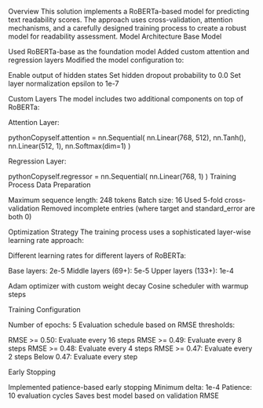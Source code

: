 Overview
This solution implements a RoBERTa-based model for predicting text readability scores. The approach uses cross-validation, attention mechanisms, and a carefully designed training process to create a robust model for readability assessment.
Model Architecture
Base Model

Used RoBERTa-base as the foundation model
Added custom attention and regression layers
Modified the model configuration to:

Enable output of hidden states
Set hidden dropout probability to 0.0
Set layer normalization epsilon to 1e-7



Custom Layers
The model includes two additional components on top of RoBERTa:

Attention Layer:

pythonCopyself.attention = nn.Sequential(
    nn.Linear(768, 512),
    nn.Tanh(),
    nn.Linear(512, 1),
    nn.Softmax(dim=1)
)

Regression Layer:

pythonCopyself.regressor = nn.Sequential(
    nn.Linear(768, 1)
)
Training Process
Data Preparation

Maximum sequence length: 248 tokens
Batch size: 16
Used 5-fold cross-validation
Removed incomplete entries (where target and standard_error are both 0)

Optimization Strategy
The training process uses a sophisticated layer-wise learning rate approach:

Different learning rates for different layers of RoBERTa:

Base layers: 2e-5
Middle layers (69+): 5e-5
Upper layers (133+): 1e-4


Adam optimizer with custom weight decay
Cosine scheduler with warmup steps

Training Configuration

Number of epochs: 5
Evaluation schedule based on RMSE thresholds:

RMSE >= 0.50: Evaluate every 16 steps
RMSE >= 0.49: Evaluate every 8 steps
RMSE >= 0.48: Evaluate every 4 steps
RMSE >= 0.47: Evaluate every 2 steps
Below 0.47: Evaluate every step



Early Stopping

Implemented patience-based early stopping
Minimum delta: 1e-4
Patience: 10 evaluation cycles
Saves best model based on validation RMSE

